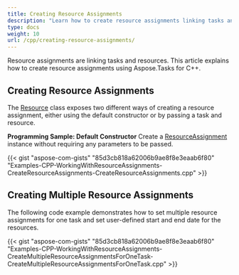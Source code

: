 ```yaml
---
title: Creating Resource Assignments
description: "Learn how to create resource assignments linking tasks and resources in Microsoft Project (MPP/XML) files using Aspose.Tasks for C++."
type: docs
weight: 10
url: /cpp/creating-resource-assignments/
---
```


Resource assignments are linking tasks and resources. This article explains how to create resource assignments using Aspose.Tasks for C++.

## **Creating Resource Assignments**
The [Resource](https://apireference.aspose.com/tasks/cpp/class/aspose.tasks.resource) class exposes two different ways of creating a resource assignment, either using the default constructor or by passing a task and resource.

**Programming Sample: Default Constructor**
Create a [ResourceAssignment](https://apireference.aspose.com/tasks/cpp/class/aspose.tasks.resource_assignment) instance without requiring any parameters to be passed.

{{< gist "aspose-com-gists" "85d3cb818a62006b9ae8f8e3eaab6f80" "Examples-CPP-WorkingWithResourceAssignments-CreateResourceAssignments-CreateResourceAssignments.cpp" >}}

## **Creating Multiple Resource Assignments**
The following code example demonstrates how to set multiple resource assignments for one task and set user-defined start and end date for the resources. 

{{< gist "aspose-com-gists" "85d3cb818a62006b9ae8f8e3eaab6f80" "Examples-CPP-WorkingWithResourceAssignments-CreateMultipleResourceAssignmentsForOneTask-CreateMultipleResourceAssignmentsForOneTask.cpp" >}}

